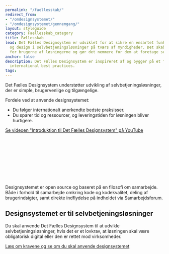 ```yaml
---
permalink: "/faellesskab/"
redirect_from:
- "/omdesignsystemet/"
- "/omdesignsystemet/gennemgang/"
layout: styleguide
category: Faellesskab_category
title: Fællesskab
lead: Det Fælles Designsystem er udviklet for at sikre en ensartet funktionalitet
  og design i selvbetjeningsløsninger på tværs af myndigheder. Det skaber genkendelse
  for brugerne af løsningerne og gør det nemmere for dem at foretage selvbetjening.
anchor: false
description: Det Fælles Designsystem er inspireret af og bygger på et fundament af
  international best practices.
tags:
---
```


Det Fælles Designsystem understøtter udvikling af selvbetjeningsløsninger, der er simple, brugervenlige og tilgængelige.

Fordele ved at anvende designsystemet:

* Du følger internationalt anerkendte bedste praksisser.
* Du sparer tid og ressourcer, og leveringstiden for løsningen bliver hurtigere.

<div class="mt-5 mb-5">
    <a href="https://www.youtube.com/watch?v=sFRv0SrC9Rw" target="_blank" class="icon-link">Se videoen "Introduktion til Det Fælles Designsystem" på YouTube<svg class="icon-svg" focusable="false" aria-hidden="true" tabindex="-1"><use xlink:href="#open-in-new"></use></svg></a>
</div>

Designsystemet er open source og baseret på en filosofi om samarbejde. Både i forhold til samarbejde omkring kode og kodekvalitet, deling af brugerindsigter, samt direkte indflydelse på indholdet via Samarbejdsforum.

## Designsystemet er til selvbetjeningsløsninger

Du skal anvende Det Fælles Designsystem til at udvikle selvbetjeningsløsninger, hvis det er et lovkrav, at løsningen skal være obligatorisk digital eller den er rettet mod virksomheder.

<a href="/krav/borgerdk-virk/">Læs om kravene og se om du skal anvende designsystemet</a>

